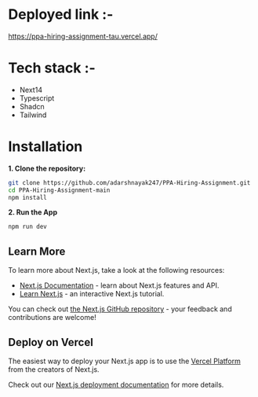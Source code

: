 # Deployed link :- 
https://ppa-hiring-assignment-tau.vercel.app/

# Tech stack :-
* Next14
* Typescript
* Shadcn
* Tailwind

# Installation

**1. Clone the repository:**

```bash
git clone https://github.com/adarshnayak247/PPA-Hiring-Assignment.git
cd PPA-Hiring-Assignment-main
npm install
```
**2. Run the App**
```bash
npm run dev
```



## Learn More

To learn more about Next.js, take a look at the following resources:

- [Next.js Documentation](https://nextjs.org/docs) - learn about Next.js features and API.
- [Learn Next.js](https://nextjs.org/learn) - an interactive Next.js tutorial.

You can check out [the Next.js GitHub repository](https://github.com/vercel/next.js/) - your feedback and contributions are welcome!

## Deploy on Vercel

The easiest way to deploy your Next.js app is to use the [Vercel Platform](https://vercel.com/new?utm_medium=default-template&filter=next.js&utm_source=create-next-app&utm_campaign=create-next-app-readme) from the creators of Next.js.

Check out our [Next.js deployment documentation](https://nextjs.org/docs/deployment) for more details.
